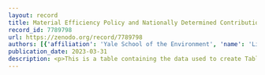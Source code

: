 ```yaml
---
layout: record
title: Material Efficiency Policy and Nationally Determined Contributions
record_id: 7789798
url: https://zenodo.org/record/7789798
authors: [{'affiliation': 'Yale School of the Environment', 'name': 'Lifset, Reid', 'orcid': '0000-0001-7507-1485'}]
publication_date: 2023-03-31
description: <p>This is a table containing the data used to create Table 4, Number of G20 countries that include energy or material efficiency commitments in 2nd round of National Determined Contributions in the paper, Policy for material efficiency: Enabling new climate change mitigation strategies by Lifset et al.</p>
---
```


